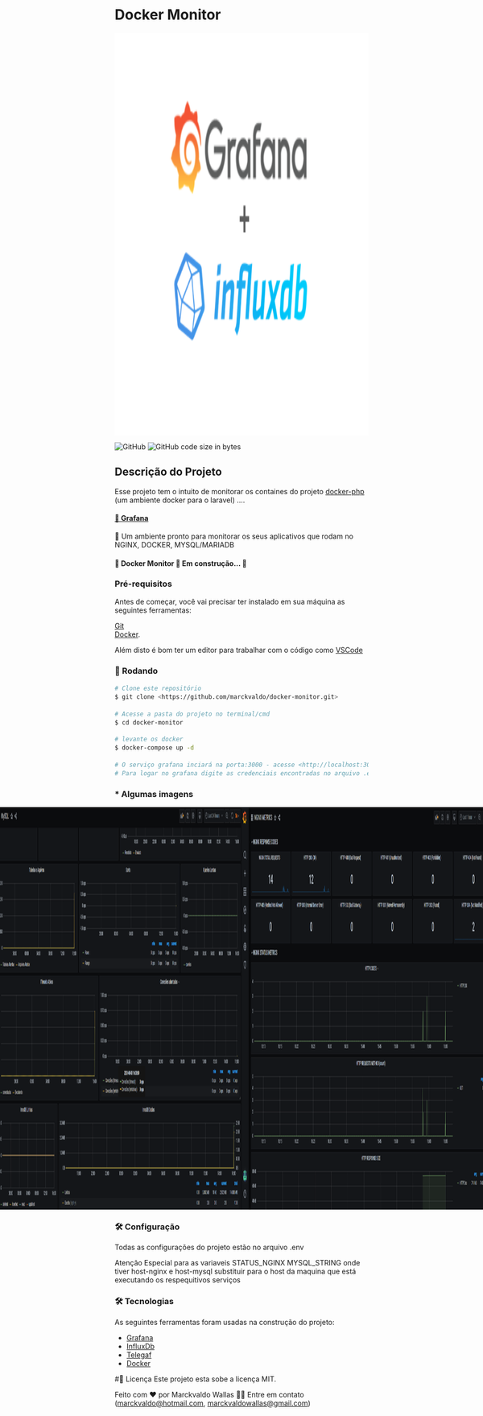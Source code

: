 # Docker Monitor 

<div style="background-color: #f0f0f0; height:20vh; display: flex; flex-direction: row; justify-content: center;">
<img src="https://github.com/marckvaldo/docker-monitor/blob/main/imagens/Grafana.png">
</div>

![GitHub](https://img.shields.io/github/license/marckvaldo/docker-php)
![GitHub code size in bytes](https://img.shields.io/github/languages/code-size/marckvaldo/docker-php)


## Descrição do Projeto
Esse projeto tem o intuito de monitorar os containes do projeto <a href="https://github.com/marckvaldo/docker-php">docker-php</a> (um ambiente docker para o laravel) ....

<h4>
    <a href="https://grafana.com/">🔗 Grafana</a>
</h4>
<p>🚀 Um ambiente pronto para monitorar os seus aplicativos que rodam no NGINX, DOCKER, MYSQL/MARIADB</p>


<h4> 
	🚧  Docker Monitor 🚀 Em construção...  🚧
</h4>

### Pré-requisitos

Antes de começar, você vai precisar ter instalado em sua máquina as seguintes ferramentas:

[Git](https://git-scm.com)<br/>
[Docker](https://docs.docker.com/engine/install/). 

Além disto é bom ter um editor para trabalhar com o código como [VSCode](https://code.visualstudio.com/)

### 🎲 Rodando

```bash
# Clone este repositório
$ git clone <https://github.com/marckvaldo/docker-monitor.git>

# Acesse a pasta do projeto no terminal/cmd
$ cd docker-monitor

# levante os docker 
$ docker-compose up -d

# O serviço grafana inciará na porta:3000 - acesse <http://localhost:3000>
# Para logar no grafana digite as credenciais encontradas no arquivo .env nas variaves "GF_SECURITY_ADMIN_USER" e "GF_SECURITY_ADMIN_PASSWORD".
```
### * Algumas imagens
<div style="background-color: #f0f0f0; height:20vh; display: flex; flex-direction: row; justify-content: center;">
	<img src="https://github.com/marckvaldo/docker-monitor/blob/main/imagens/Docker.png">
	<img src="https://github.com/marckvaldo/docker-monitor/blob/main/imagens/Mysql.png">
	<img src="https://github.com/marckvaldo/docker-monitor/blob/main/imagens/Mysql2.png">
	<img src="https://github.com/marckvaldo/docker-monitor/blob/main/imagens/Nginx.png">
	<img src="https://github.com/marckvaldo/docker-monitor/blob/main/imagens/Sistema.png">
	<img src="https://github.com/marckvaldo/docker-monitor/blob/main/imagens/Sistema2.png">
</div>

### 🛠 Configuração
Todas as configurações do projeto estão no arquivo .env

Atenção Especial para as variaveis 
STATUS_NGINX
MYSQL_STRING 
onde tiver host-nginx e host-mysql substituir para o host da maquina que está executando os respequitivos serviços

### 🛠 Tecnologias

As seguintes ferramentas foram usadas na construção do projeto:

- [Grafana](https://grafana.com/)
- [InfluxDb](https://www.influxdata.com/)
- [Telegaf](https://docs.influxdata.com/telegraf/v1.19/)
- [Docker](https://www.docker.com/)


#📝 Licença
Este projeto esta sobe a licença MIT.

Feito com ❤️ por Marckvaldo Wallas 👋🏽 Entre em contato (marckvaldo@hotmail.com, marckvaldowallas@gmail.com)
